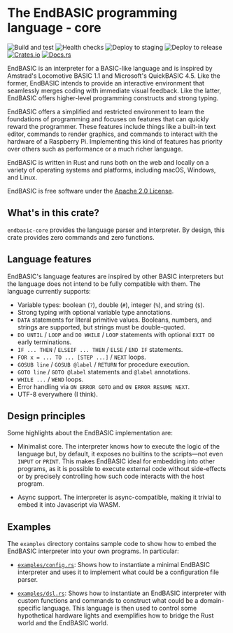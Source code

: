 # The EndBASIC programming language - core

![Build and test](https://github.com/endbasic/endbasic/workflows/Build%20and%20test/badge.svg)
![Health checks](https://github.com/endbasic/endbasic/workflows/Health%20checks/badge.svg)
![Deploy to staging](https://github.com/endbasic/endbasic/workflows/Deploy%20to%20staging/badge.svg)
![Deploy to release](https://github.com/endbasic/endbasic/workflows/Deploy%20to%20release/badge.svg)
[![Crates.io](https://img.shields.io/crates/v/endbasic-core.svg)](https://crates.io/crates/endbasic-core/)
[![Docs.rs](https://docs.rs/endbasic-core/badge.svg)](https://docs.rs/endbasic-core/)

EndBASIC is an interpreter for a BASIC-like language and is inspired by
Amstrad's Locomotive BASIC 1.1 and Microsoft's QuickBASIC 4.5.  Like the former,
EndBASIC intends to provide an interactive environment that seamlessly merges
coding with immediate visual feedback.  Like the latter, EndBASIC offers
higher-level programming constructs and strong typing.

EndBASIC offers a simplified and restricted environment to learn the foundations
of programming and focuses on features that can quickly reward the programmer.
These features include things like a built-in text editor, commands to
render graphics, and commands to interact with the hardware of a Raspberry
Pi.  Implementing this kind of features has priority over others such as
performance or a much richer language.

EndBASIC is written in Rust and runs both on the web and locally on a variety of
operating systems and platforms, including macOS, Windows, and Linux.

EndBASIC is free software under the [Apache 2.0 License](LICENSE).

## What's in this crate?

`endbasic-core` provides the language parser and interpreter.  By design, this
crate provides zero commands and zero functions.

## Language features

EndBASIC's language features are inspired by other BASIC interpreters but the
language does not intend to be fully compatible with them.  The language
currently supports:

*   Variable types: boolean (`?`), double (`#`), integer (`%`), and string
    (`$`).
*   Strong typing with optional variable type annotations.
*   `DATA` statements for literal primitive values.  Booleans, numbers, and
    strings are supported, but strings must be double-quoted.
*   `DO UNTIL` / `LOOP` and `DO WHILE` / `LOOP` statements with optional
    `EXIT DO` early terminations.
*   `IF ... THEN` / `ELSEIF ... THEN` / `ELSE` / `END IF` statements.
*   `FOR x = ... TO ... [STEP ...]` / `NEXT` loops.
*   `GOSUB line` / `GOSUB @label` / `RETURN` for procedure execution.
*   `GOTO line` / `GOTO @label` statements and `@label` annotations.
*   `WHILE ...` / `WEND` loops.
*   Error handling via `ON ERROR GOTO` and `ON ERROR RESUME NEXT`.
*   UTF-8 everywhere (I think).

## Design principles

Some highlights about the EndBASIC implementation are:

*   Minimalist core.  The interpreter knows how to execute the logic of the
    language but, by default, it exposes no builtins to the scripts—not even
    `INPUT` or `PRINT`.  This makes EndBASIC ideal for embedding into other
    programs, as it is possible to execute external code without side-effects or
    by precisely controlling how such code interacts with the host program.

*   Async support.  The interpreter is async-compatible, making it trivial to
    embed it into Javascript via WASM.

## Examples

The `examples` directory contains sample code to show how to embed the EndBASIC
interpreter into your own programs.  In particular:

*   [`examples/config.rs`](examples/config.rs): Shows how to instantiate a
    minimal EndBASIC interpreter and uses it to implement what could be a
    configuration file parser.

*   [`examples/dsl.rs`](example/dsl.rs): Shows how to instantiate an EndBASIC
    interpreter with custom functions and commands to construct what could be a
    domain-specific language.  This language is then used to control some
    hypothetical hardware lights and exemplifies how to bridge the Rust world
    and the EndBASIC world.
